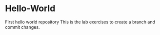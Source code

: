 # Hello-World
First hello world repository
This is the lab exercises to create a branch and commit changes.
